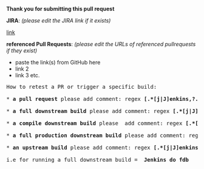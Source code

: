 **Thank you for submitting this pull request**

**JIRA**: _(please edit the JIRA link if it exists)_ 

[link](https://www.example.com)

**referenced Pull Requests**: _(please edit the URLs of referenced pullrequests if they exist)_

* paste the link(s) from GitHub here
* link 2
* link 3 etc.

<pre>
How to retest a PR or trigger a specific build:

* <b>a pull request</b> please add comment: regex <b>[.*[j|J]enkins,?.*(retest|test) this.*]</b>
 
* <b>a full downstream build</b> please add comment: regex <b>[.*[j|J]enkins,?.*(execute|run|trigger|start|do) fdb.*]</b>
  
* <b>a compile downstream build</b> please  add comment: regex <b>[.*[j|J]enkins,?.*(execute|run|trigger|start|do) cdb.*]</b>

* <b>a full production downstream build</b> please add comment: regex <b>[.*[j|J]enkins,?.*(execute|run|trigger|start|do) product fdb.*]</b>

* <b>an upstream build</b> please add comment: regex <b>[.*[j|J]enkins,?.*(execute|run|trigger|start|do) upstream.*]</b>

i.e for running a full downstream build =  <b>Jenkins do fdb</b>
</pre>
